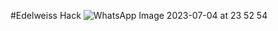 #Edelweiss Hack
![WhatsApp Image 2023-07-04 at 23 52 54](https://github.com/SahilSayani/EdelweissHack/assets/72189595/0d54cfa8-4a39-49d3-b01e-c5063c7f35d7)
